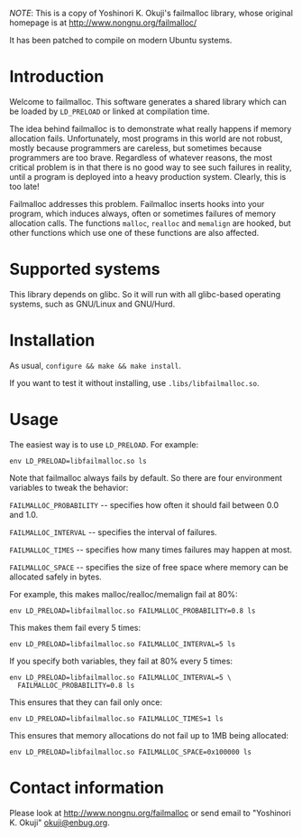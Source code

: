 *NOTE*: This is a copy of Yoshinori K. Okuji's failmalloc library,
whose original homepage is at http://www.nongnu.org/failmalloc/

It has been patched to compile on modern Ubuntu systems.

# Introduction

Welcome to failmalloc. This software generates a shared library
which can be loaded by `LD_PRELOAD` or linked at compilation time.

The idea behind failmalloc is to demonstrate what really happens
if memory allocation fails. Unfortunately, most programs in this
world are not robust, mostly because programmers are careless,
but sometimes because programmers are too brave. Regardless of
whatever reasons, the most critical problem is in that there is no
good way to see such failures in reality, until a program is
deployed into a heavy production system. Clearly, this is too
late!

Failmalloc addresses this problem. Failmalloc inserts hooks
into your program, which induces always, often or sometimes
failures of memory allocation calls. The functions `malloc`,
`realloc` and `memalign` are hooked, but other functions which
use one of these functions are also affected.

# Supported systems

This library depends on glibc. So it will run with all glibc-based
operating systems, such as GNU/Linux and GNU/Hurd.

# Installation

As usual, `configure && make && make install`.

If you want to test it without installing, use `.libs/libfailmalloc.so`.

# Usage

The easiest way is to use `LD_PRELOAD`. For example:

  `env LD_PRELOAD=libfailmalloc.so ls`

Note that failmalloc always fails by default. So there are
four environment variables to tweak the behavior:

  `FAILMALLOC_PROBABILITY` -- specifies how often it should fail
                            between 0.0 and 1.0.

  `FAILMALLOC_INTERVAL` -- specifies the interval of failures.

  `FAILMALLOC_TIMES` -- specifies how many times failures may happen
                      at most.

  `FAILMALLOC_SPACE` -- specifies the size of free space where memory
                      can be allocated safely in bytes.

For example, this makes malloc/realloc/memalign fail at 80%:

  `env LD_PRELOAD=libfailmalloc.so FAILMALLOC_PROBABILITY=0.8 ls`

This makes them fail every 5 times:

  `env LD_PRELOAD=libfailmalloc.so FAILMALLOC_INTERVAL=5 ls`

If you specify both variables, they fail at 80% every 5 times:

  ```
  env LD_PRELOAD=libfailmalloc.so FAILMALLOC_INTERVAL=5 \
    FAILMALLOC_PROBABILITY=0.8 ls
  ```

This ensures that they can fail only once:

  `env LD_PRELOAD=libfailmalloc.so FAILMALLOC_TIMES=1 ls`

This ensures that memory allocations do not fail up to 1MB being
allocated:

  `env LD_PRELOAD=libfailmalloc.so FAILMALLOC_SPACE=0x100000 ls`

# Contact information

Please look at <http://www.nongnu.org/failmalloc> or send email
to "Yoshinori K. Okuji" <okuji@enbug.org>.

